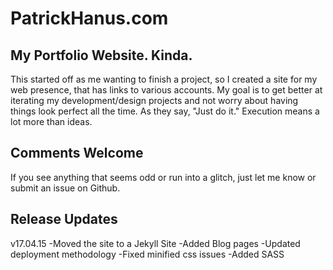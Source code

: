 # PatrickHanus.com

## My Portfolio Website. Kinda.
This started off as me wanting to finish a project, so I created a site for my web presence, that has links to various accounts. My goal is to get better at iterating my development/design projects and not worry about having things look perfect all the time. As they say, "Just do it." Execution means a lot more than ideas.

## Comments Welcome
If you see anything that seems odd or run into a glitch, just let me know or submit an issue on Github.

## Release Updates
v17.04.15 
-Moved the site to a Jekyll Site
-Added Blog pages
-Updated deployment methodology
-Fixed minified css issues
-Added SASS